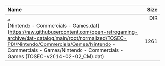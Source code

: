 |Name|Size|
|:---|---:|
|[..](../index.html)|DIR|
|[Nintendo - Commercials - Games.dat](https://raw.githubusercontent.com/open-retrogaming-archive/dat-catalog/main/root/normalized/TOSEC-PIX/Nintendo/Commercials/Games/Nintendo - Commercials - Games/Nintendo - Commercials - Games (TOSEC-v2014-02-02_CM).dat)|1261|
